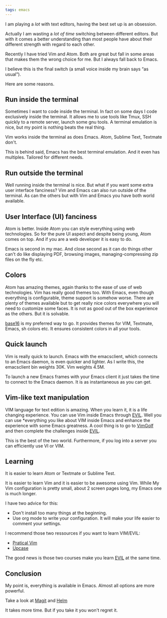 ```yaml
---
tags: emacs
---
```

I am playing a *lot* with text editors, having the best set up is
an obsession.

Actually I am wasting a *lot of time* switching between different
editors. But with it comes a better understanding than most people
have about their different strength with regard to each other.

Recently I have tried Vim and Atom. Both are great but fall in some
areas that makes them the wrong choice for me. But I always fall back
to Emacs.

I believe this is the final switch (a small voice inside my brain says “as
usual”).

Here are some reasons.

## Run inside the terminal

Sometimes I want to code inside the terminal. In fact on some days I
code exclusively inside the terminal. It allows me to use tools like
Tmux, SSH quickly to a remote server, launch some gnu tools. A
terminal emulation is nice, but my point is nothing beats the real
thing.

Vim works inside the terminal as does Emacs. Atom, Sublime Text,
Textmate don't.

This is behind said, Emacs has the best terminal emulation. And it
even has multiples. Tailored for different needs.

## Run outside the terminal

Well running inside the terminal is nice. But what if you want some
extra user interface fanciness?
Vim and Emacs can also run outside of the terminal. As can the others
but with Vim and Emacs you have both world available.

## User Interface (UI) fanciness

Atom is better. Inside Atom you can style everything using web
technologies. So for the pure UI aspect and despite being young, Atom
comes on top. And if you are a web developer it is easy to do.

Emacs is second in my mac. And close second as it can do things other
can't do like displaying PDF, browsing images, managing-compressing zip
files on the fly etc.

## Colors

Atom has amazing themes, again thanks to the ease of use of web
technologies. Vim has really good themes too. With Emacs, even though
everything is configurable, theme support is somehow worse. There are
plenty of themes available but to get really nice colors everywhere
you will need to customize some faces. It is not as good out of the
box experience as the others. But it is solvable.

[base16](https://chriskempson.github.io/base16/) is my preferred way to
go. It provides themes for VIM, Textmate, Emacs, sh colors etc. It
ensures consistent colors in all your tools.

## Quick launch

Vim is really quick to launch. Emacs with the emacsclient, which
connects to an Emacs daemon, is even quicker and lighter. As I write
this, the emacsclient bin weights 30K. Vim weights 4.5M.

To launch a new Emacs frames with your Emacs client it just takes the
time to connect to the Emacs daemon. It is as instantaneous as you can
get.

## Vim-like text manipulation

VIM language for text edition is amazing. When you learn it, it is a
life changing experience. You can use Vim inside Emacs through
[EVIL](https://bitbucket.org/lyro/evil/wiki/Home).
Well you can use *everything you like about VIM inside Emacs and
enhance the experience with some Emacs greatness.
A cool thing is to go to [VimGolf](http://www.vimgolf.com/) and then
complete the challenges inside [EVIL](https://bitbucket.org/lyro/evil/wiki/Home).

This is the best of the two world. Furthermore, if you log into a
server you can efficiently use VI or VIM.

## Learning

It is easier to learn Atom or Textmate or Sublime Test.

It is easier to learn Vim and it is easier to be awesome using Vim.
While My Vim configuration is pretty small, about 2 screen pages long,
my Emacs one is much longer.

I have two advice for this:

- Don't install too many things at the beginning.
- Use org mode to write your configuration. It will make your life
  easier to comment your settings.

I recommend those two ressources if you want to learn VIM/EVIL:

- [Pratical Vim](https://pragprog.com/book/dnvim/practical-vim)
- [Upcase](https://upcase.com/)

The good news is those two courses make you learn
[EVIL](https://bitbucket.org/lyro/evil/wiki/Home) at the same time.


## Conclusion

My point is, everything is available in Emacs. Almost all options are
more powerful.

Take a look at [Magit](http://magit.vc) and [Helm](https://emacs-helm.github.io/helm/)

It takes more time. But if you take it you won't regret it.

